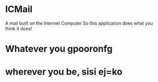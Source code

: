 # ICMail
A mail built on the Internet Computer
So this application does what you think it does!
# Whatever you gpooronfg 
# wherever you be, sisi ej=ko
